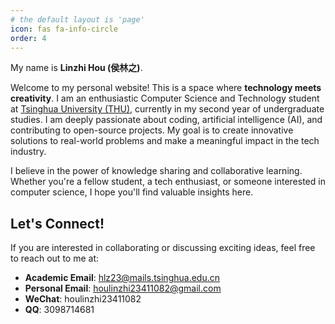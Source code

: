 ```yaml
---
# the default layout is 'page'
icon: fas fa-info-circle
order: 4
---
```


My name is **Linzhi Hou (侯林之)**.

Welcome to my personal website! This is a space where **technology meets creativity**. I am an enthusiastic Computer 
Science and Technology student at [Tsinghua University (THU)](https://www.tsinghua.edu.cn/), currently in my second 
year of undergraduate studies. I am deeply passionate about coding, artificial intelligence (AI), and contributing to 
open-source projects. My goal is to create innovative solutions to real-world problems and make a meaningful impact in the tech industry.

I believe in the power of knowledge sharing and collaborative learning. Whether you're a fellow student, a tech enthusiast, or someone interested in computer science, I hope you'll find valuable insights here.

## Let's Connect!

If you are interested in collaborating or discussing exciting ideas, feel free to reach out to me at:

- **Academic Email**: hlz23@mails.tsinghua.edu.cn
- **Personal Email**: houlinzhi23411082@gmail.com
- **WeChat**: houlinzhi23411082
- **QQ**: 3098714681